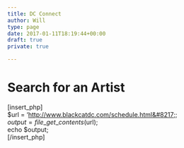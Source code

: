 ```yaml
---
title: DC Connect
author: Will
type: page
date: 2017-01-11T18:19:44+00:00
draft: true
private: true

---
```

# Search for an Artist

[insert_php]  
$url = &#8216;http://www.blackcatdc.com/schedule.html&#8217;;  
$output = file\_get\_contents($url);  
echo $output;  
[/insert_php]